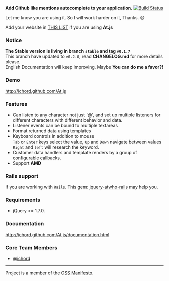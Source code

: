 
**Add Github like mentions autocomplete to your application.** [![Build Status](https://travis-ci.org/ichord/At.js.png)](https://travis-ci.org/ichord/At.js)

Let me know you are using it. So I will work harder on it, Thanks. :smile:

Add your website in [THIS LIST](https://github.com/ichord/At.js/wiki/Sites) if you are using **At.js**


### Notice

**The Stable version is living in branch `stable` and tag `v0.1.7`**  
This branch have updated to `v0.2.0`, read **CHANGELOG.md** for more details please.  
English Documentation will keep improving. Maybe **You can do me a favor?!**


### Demo

http://ichord.github.com/At.js


### Features

* Can listen to any character
    not just '@', and set up multiple listeners for different characters with different behavior and data.
* Listener events can be bound to multiple textareas
* Format returned data using templates
* Keyboard controls in addition to mouse  
    `Tab` or `Enter` keys select the value, `Up` and `Down` navigate between values  
    `Right` and `left` will research the keyword.  
* Customer data handlers and template renders by a group of configurable callbacks.
* Support **AMD**


### Rails support
If you are working with `Rails`. This gem: [jquery-atwho-rails](https://github.com/ichord/jquery-atwho-rails) may help you.


### Requirements
* jQuery >= 1.7.0.

### Documentation

http://ichord.github.com/At.js/documentation.html


### Core Team Members

* [@ichord](https://github.com/ichord)


---
Project is a member of the [OSS Manifesto](http://ossmanifesto.org/).

